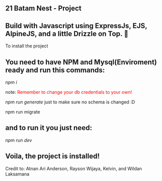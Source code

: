 21 Batam Nest - Project
-
Build with Javascript using ExpressJs, EJS, AlpineJS, and a little Drizzle on Top. 🚀
-
To install the project

You need to have NPM and Mysql(Enviroment) ready and run this commands:
-
*npm i*

note: <font color="red">Remember to change your db credentials to your own!</font>

*npm run generate* just to make sure no schema is changed :D

npm run migrate

and to run it you just need:
-
*npm run dev*

Voila, the project is installed!
-
Credit to: Atnan Ari Anderson, Rayson Wijaya, Kelvin, and Wildan Laksamana
